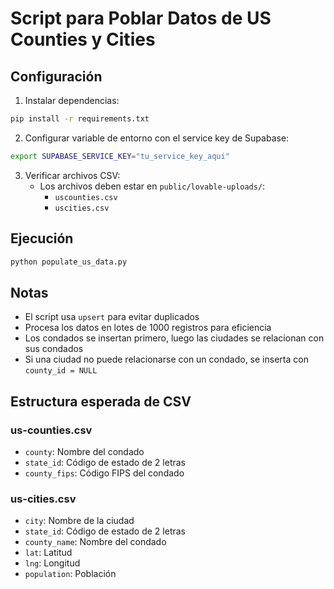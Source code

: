 # Script para Poblar Datos de US Counties y Cities

## Configuración

1. Instalar dependencias:
```bash
pip install -r requirements.txt
```

2. Configurar variable de entorno con el service key de Supabase:
```bash
export SUPABASE_SERVICE_KEY="tu_service_key_aqui"
```

3. Verificar archivos CSV:
   - Los archivos deben estar en `public/lovable-uploads/`:
     - `uscounties.csv`
     - `uscities.csv`

## Ejecución

```bash
python populate_us_data.py
```

## Notas

- El script usa `upsert` para evitar duplicados
- Procesa los datos en lotes de 1000 registros para eficiencia
- Los condados se insertan primero, luego las ciudades se relacionan con sus condados
- Si una ciudad no puede relacionarse con un condado, se inserta con `county_id = NULL`

## Estructura esperada de CSV

### us-counties.csv
- `county`: Nombre del condado
- `state_id`: Código de estado de 2 letras
- `county_fips`: Código FIPS del condado

### us-cities.csv  
- `city`: Nombre de la ciudad
- `state_id`: Código de estado de 2 letras
- `county_name`: Nombre del condado
- `lat`: Latitud
- `lng`: Longitud
- `population`: Población
